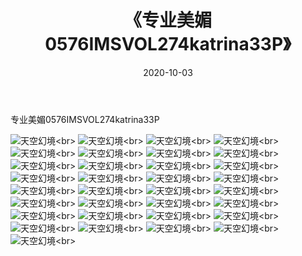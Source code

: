 ﻿---
layout: post
title: 《专业美媚0576IMSVOL274katrina33P》
date: 2020-10-03
img: http://photo.orgx.cf/性感/2020/专业美媚0576IMSVOL274katrina33P/000.jpg
tags: [美女,性感,泳衣]
---

专业美媚0576IMSVOL274katrina33P



![天空幻境](http://photo.orgx.cf/性感/2020/专业美媚0576IMSVOL274katrina33P/001.jpg''天空幻境'')<br>
![天空幻境](http://photo.orgx.cf/性感/2020/专业美媚0576IMSVOL274katrina33P/002.jpg''天空幻境'')<br>
![天空幻境](http://photo.orgx.cf/性感/2020/专业美媚0576IMSVOL274katrina33P/003.jpg''天空幻境'')<br>
![天空幻境](http://photo.orgx.cf/性感/2020/专业美媚0576IMSVOL274katrina33P/004.jpg''天空幻境'')<br>
![天空幻境](http://photo.orgx.cf/性感/2020/专业美媚0576IMSVOL274katrina33P/005.jpg''天空幻境'')<br>
![天空幻境](http://photo.orgx.cf/性感/2020/专业美媚0576IMSVOL274katrina33P/006.jpg''天空幻境'')<br>
![天空幻境](http://photo.orgx.cf/性感/2020/专业美媚0576IMSVOL274katrina33P/007.jpg''天空幻境'')<br>
![天空幻境](http://photo.orgx.cf/性感/2020/专业美媚0576IMSVOL274katrina33P/008.jpg''天空幻境'')<br>
![天空幻境](http://photo.orgx.cf/性感/2020/专业美媚0576IMSVOL274katrina33P/009.jpg''天空幻境'')<br>
![天空幻境](http://photo.orgx.cf/性感/2020/专业美媚0576IMSVOL274katrina33P/010.jpg''天空幻境'')<br>
![天空幻境](http://photo.orgx.cf/性感/2020/专业美媚0576IMSVOL274katrina33P/011.jpg''天空幻境'')<br>
![天空幻境](http://photo.orgx.cf/性感/2020/专业美媚0576IMSVOL274katrina33P/012.jpg''天空幻境'')<br>
![天空幻境](http://photo.orgx.cf/性感/2020/专业美媚0576IMSVOL274katrina33P/013.jpg''天空幻境'')<br>
![天空幻境](http://photo.orgx.cf/性感/2020/专业美媚0576IMSVOL274katrina33P/014.jpg''天空幻境'')<br>
![天空幻境](http://photo.orgx.cf/性感/2020/专业美媚0576IMSVOL274katrina33P/015.jpg''天空幻境'')<br>
![天空幻境](http://photo.orgx.cf/性感/2020/专业美媚0576IMSVOL274katrina33P/016.jpg''天空幻境'')<br>
![天空幻境](http://photo.orgx.cf/性感/2020/专业美媚0576IMSVOL274katrina33P/017.jpg''天空幻境'')<br>
![天空幻境](http://photo.orgx.cf/性感/2020/专业美媚0576IMSVOL274katrina33P/018.jpg''天空幻境'')<br>
![天空幻境](http://photo.orgx.cf/性感/2020/专业美媚0576IMSVOL274katrina33P/019.jpg''天空幻境'')<br>
![天空幻境](http://photo.orgx.cf/性感/2020/专业美媚0576IMSVOL274katrina33P/020.jpg''天空幻境'')<br>
![天空幻境](http://photo.orgx.cf/性感/2020/专业美媚0576IMSVOL274katrina33P/021.jpg''天空幻境'')<br>
![天空幻境](http://photo.orgx.cf/性感/2020/专业美媚0576IMSVOL274katrina33P/022.jpg''天空幻境'')<br>
![天空幻境](http://photo.orgx.cf/性感/2020/专业美媚0576IMSVOL274katrina33P/023.jpg''天空幻境'')<br>
![天空幻境](http://photo.orgx.cf/性感/2020/专业美媚0576IMSVOL274katrina33P/024.jpg''天空幻境'')<br>
![天空幻境](http://photo.orgx.cf/性感/2020/专业美媚0576IMSVOL274katrina33P/025.jpg''天空幻境'')<br>
![天空幻境](http://photo.orgx.cf/性感/2020/专业美媚0576IMSVOL274katrina33P/026.jpg''天空幻境'')<br>
![天空幻境](http://photo.orgx.cf/性感/2020/专业美媚0576IMSVOL274katrina33P/027.jpg''天空幻境'')<br>
![天空幻境](http://photo.orgx.cf/性感/2020/专业美媚0576IMSVOL274katrina33P/028.jpg''天空幻境'')<br>
![天空幻境](http://photo.orgx.cf/性感/2020/专业美媚0576IMSVOL274katrina33P/029.jpg''天空幻境'')<br>
![天空幻境](http://photo.orgx.cf/性感/2020/专业美媚0576IMSVOL274katrina33P/030.jpg''天空幻境'')<br>
![天空幻境](http://photo.orgx.cf/性感/2020/专业美媚0576IMSVOL274katrina33P/031.jpg''天空幻境'')<br>
![天空幻境](http://photo.orgx.cf/性感/2020/专业美媚0576IMSVOL274katrina33P/032.jpg''天空幻境'')<br>
![天空幻境](http://photo.orgx.cf/性感/2020/专业美媚0576IMSVOL274katrina33P/033.jpg''天空幻境'')<br>